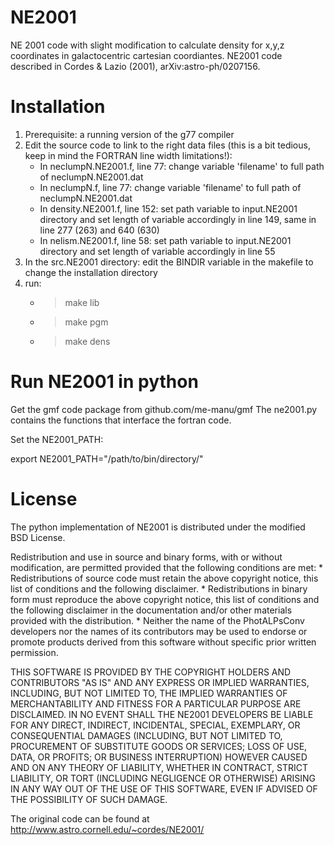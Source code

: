NE2001
======

NE 2001 code with slight modification to calculate density for x,y,z coordinates in galactocentric cartesian coordiantes.
NE2001 code described in Cordes & Lazio (2001), arXiv:astro-ph/0207156.

Installation
============

1. Prerequisite: a running version of the g77 compiler
2. Edit the source code to link to the right data files (this is a bit tedious, keep in mind the FORTRAN line width limitations!):
    - In neclumpN.NE2001.f, line 77: change variable 'filename' to full path of neclumpN.NE2001.dat
    - In neclumpN.f, line 77: change variable 'filename' to full path of neclumpN.NE2001.dat
    - In density.NE2001.f, line 152: set path variable to input.NE2001 directory and set length of variable accordingly in line 149,
    same in line 277 (263) and 640 (630)
    - In nelism.NE2001.f, line 58: set path variable to input.NE2001 directory and set length of variable accordingly in line 55
2. In the src.NE2001 directory: edit the BINDIR variable in the makefile to change the installation directory
3. run:
    - > make lib 
    - > make pgm
    - > make dens

Run NE2001 in python
====================

Get the gmf code package from github.com/me-manu/gmf
The ne2001.py contains the functions that interface the fortran code.

Set the NE2001_PATH:

export NE2001_PATH="/path/to/bin/directory/"

License
=======

The python implementation of NE2001 is distributed under the modified BSD License.

Redistribution and use in source and binary forms, with or without
modification, are permitted provided that the following conditions are met:
    * Redistributions of source code must retain the above copyright
	notice, this list of conditions and the following disclaimer.
    * Redistributions in binary form must reproduce the above copyright
	notice, this list of conditions and the following disclaimer in the
	documentation and/or other materials provided with the distribution.
    * Neither the name of the PhotALPsConv developers  nor the
	names of its contributors may be used to endorse or promote products
	derived from this software without specific prior written permission.

THIS SOFTWARE IS PROVIDED BY THE COPYRIGHT HOLDERS AND CONTRIBUTORS "AS IS" AND
ANY EXPRESS OR IMPLIED WARRANTIES, INCLUDING, BUT NOT LIMITED TO, THE IMPLIED
WARRANTIES OF MERCHANTABILITY AND FITNESS FOR A PARTICULAR PURPOSE ARE
DISCLAIMED. IN NO EVENT SHALL THE NE2001 DEVELOPERS BE LIABLE FOR ANY
DIRECT, INDIRECT, INCIDENTAL, SPECIAL, EXEMPLARY, OR CONSEQUENTIAL DAMAGES
(INCLUDING, BUT NOT LIMITED TO, PROCUREMENT OF SUBSTITUTE GOODS OR SERVICES;
LOSS OF USE, DATA, OR PROFITS; OR BUSINESS INTERRUPTION) HOWEVER CAUSED AND
ON ANY THEORY OF LIABILITY, WHETHER IN CONTRACT, STRICT LIABILITY, OR TORT
(INCLUDING NEGLIGENCE OR OTHERWISE) ARISING IN ANY WAY OUT OF THE USE OF THIS
SOFTWARE, EVEN IF ADVISED OF THE POSSIBILITY OF SUCH DAMAGE.

The original code can be found at http://www.astro.cornell.edu/~cordes/NE2001/
